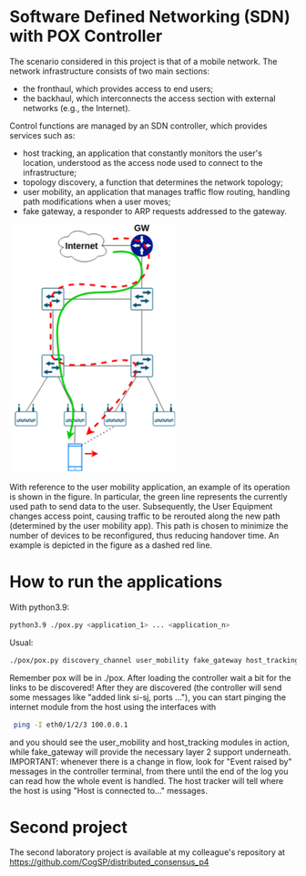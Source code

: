# Software Defined Networking (SDN) with POX Controller
The scenario considered in this project is that of a mobile network.
The network infrastructure consists of two main sections:
+ the fronthaul, which provides access to end users;
+ the backhaul, which interconnects the access section with external networks (e.g., the Internet).
  
Control functions are managed by an SDN controller, which provides services such as:

+ host tracking, an application that constantly monitors the user's location, understood as the access node used to connect to the infrastructure;
+ topology discovery, a function that determines the network topology;
+ user mobility, an application that manages traffic flow routing, handling path modifications when a user moves;
+ fake gateway, a responder to ARP requests addressed to the gateway.

<img src="topology.png" alt="topology" width="292" height="436">

With reference to the user mobility application, an example of its operation is shown in the figure. In particular, the green line represents the currently used path to send data to the user. Subsequently, the User Equipment changes access point, causing traffic to be rerouted along the new path (determined by the user mobility app). This path is chosen to minimize the number of devices to be reconfigured, thus reducing handover time. An example is depicted in the figure as a dashed red line.


# How to run the applications
With python3.9:
```bash
python3.9 ./pox.py <application_1> ... <application_n>
```
Usual:
```bash
./pox/pox.py discovery_channel user_mobility fake_gateway host_tracking
```
Remember pox will be in ./pox. 
After loading the controller wait a bit for the links to be discovered! After they are discovered (the controller will send some messages like "added link si-sj, ports ..."), you can start pinging the internet module from the host using the interfaces with
```bash
 ping -I eth0/1/2/3 100.0.0.1
```
and you should see the user_mobility and host_tracking modules in action, while fake_gateway will provide the necessary layer 2 support underneath. 
IMPORTANT: whenever there is a change in flow, look for "Event raised by" messages in the controller terminal, from there until the end of the log you can read how the whole event is handled. The host tracker
will tell where the host is using "Host is connected to..." messages.

# Second project
The second laboratory project is available at my colleague's repository at https://github.com/CogSP/distributed_consensus_p4
